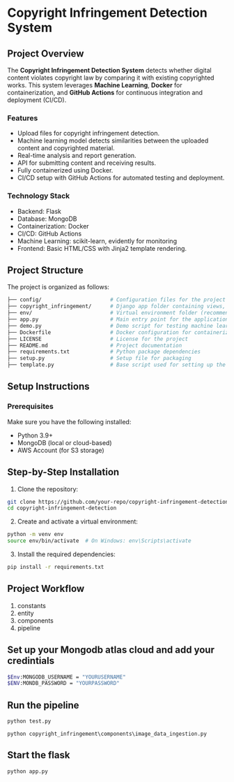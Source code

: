 # Copyright Infringement Detection System

## Project Overview

The **Copyright Infringement Detection System** detects whether digital content violates copyright law by comparing it with existing copyrighted works. This system leverages **Machine Learning**, **Docker** for containerization, and **GitHub Actions** for continuous integration and deployment (CI/CD).



### Features
- Upload files for copyright infringement detection.
- Machine learning model detects similarities between the uploaded content and copyrighted material.
- Real-time analysis and report generation.
- API for submitting content and receiving results.
- Fully containerized using Docker.
- CI/CD setup with GitHub Actions for automated testing and deployment.
### Technology Stack
- Backend: Flask 
- Database: MongoDB
- Containerization: Docker
- CI/CD: GitHub Actions
- Machine Learning: scikit-learn, evidently for monitoring
- Frontend: Basic HTML/CSS with Jinja2 template rendering.

## Project Structure

The project is organized as follows:

 
``` bash
├── config/                      # Configuration files for the project
├── copyright_infringement/      # Django app folder containing views, models, and URLs
├── env/                         # Virtual environment folder (recommend placing outside project directory)
├── app.py                       # Main entry point for the application
├── demo.py                      # Demo script for testing machine learning models
├── Dockerfile                   # Docker configuration for containerizing the application
├── LICENSE                      # License for the project
├── README.md                    # Project documentation
├── requirements.txt             # Python package dependencies
├── setup.py                     # Setup file for packaging
├── template.py                  # Base script used for setting up the project
```

## Setup Instructions

### Prerequisites

Make sure you have the following installed:

- Python 3.9+
- MongoDB (local or cloud-based)
- AWS Account (for S3 storage)


## Step-by-Step Installation

1. Clone the repository:
``` bash 
git clone https://github.com/your-repo/copyright-infringement-detection.git
cd copyright-infringement-detection
```
2. Create and activate a virtual environment:
``` bash 
python -m venv env
source env/bin/activate  # On Windows: env\Scripts\activate
```
3. Install the required dependencies:
``` bash
pip install -r requirements.txt
```
## Project Workflow
1. constants
2. entity
3. components
4. pipeline
## Set up your Mongodb atlas cloud and add your credintials
``` bash
$Env:MONGODB_USERNAME = "YOURUSERNAME"
$ENV:MONDB_PASSWORD = "YOURPASSWORD"
```
## Run the pipeline
``` bash
python test.py
```
```
python copyright_infringement\components\image_data_ingestion.py
```
## Start the flask 
```bash 
python app.py
```

